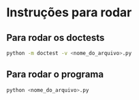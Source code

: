 # Instruções para rodar

## Para rodar os doctests
```bash
python -m doctest -v <nome_do_arquivo>.py
```

## Para rodar o programa
```bash
python <nome_do_arquivo>.py
```